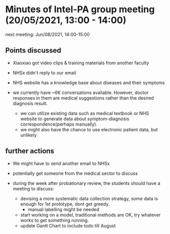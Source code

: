 # Minutes of Intel-PA group meeting (20/05/2021, 13:00 - 14:00)
next meeting: Jun/08/2021, 14:00-15:00

## Points discussed

* Xiaoxiao got video clips & training materials from another faculty

* NHSx didn't reply to our email

* NHS website has a knowledge base about diseases and their symptoms

* we currently have ~6K conversations available. However, doctor responses in them are medical suggestions rather than the desired diagnosis result. 
    * we can utilize existing data such as medical textbook or NHS website to generate data about symptom-diagnosis correspondence(perhaps manually).
    * we might also have the chance to use electronic patient data, but unlikely

## further actions

* We might have to send another email to NHSx

* potentially get someone from the medical sector to discuss

* during the week after probationary review, the students should have a meeting to discuss:
    * devising a more systematic data collection strategy, some data is enough for 1st prototype, dont get greedy.
        * manual labelling might be needed
    * start working on a model, traditional methods are OK, try whatever works to get something running.
    * update Gantt Chart to include todo till August

